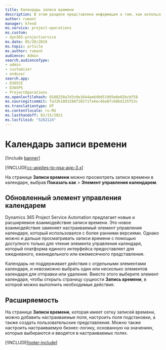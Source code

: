 ```yaml
---
title: Календарь записи времени
description: В этом разделе представлена информация о том, как использовать календарь записи времени.
author: rumant
manager: kfend
ms.service: project-operations
ms.custom:
- dyn365-projectservice
ms.date: 05/20/2019
ms.topic: article
ms.author: rumant
audience: Admin
search.audienceType:
- admin
- customizer
- enduser
search.app:
- D365CE
- D365PS
- ProjectOperations
ms.openlocfilehash: 0188258a7d3c0e1644ae6db051995e6e02bcbf58
ms.sourcegitcommit: fa32b1893286f20271fa4ec4be8fc68bd135f53c
ms.translationtype: HT
ms.contentlocale: ru-RU
ms.lasthandoff: 02/15/2021
ms.locfileid: "5282124"
---
```

# <a name="time-entry-calendar"></a>Календарь записи времени

[!include [banner](../includes/psa-now-project-operations.md)]

[!INCLUDE[cc-applies-to-psa-app-3.x](../includes/cc-applies-to-psa-app-3x.md)]

На странице **Записи времени** можно просмотреть записи времени в календаре, выбрав **Показать как** \> **Элемент управления календарем**.

## <a name="updated-calendar-control"></a>Обновленный элемент управления календарем

Dynamics 365 Project Service Automation предлагает новые и расширяемое взаимодействие записи времени. Это новое взаимодействие заменяет настраиваемый элемент управления календаря, который использовался с более ранними версиями. Однако можно и дальше просматривать записи времени с помощью доступного только для чтения элемента управления календаря, который платформа единого интерфейса предоставляет для ежедневного, еженедельного или ежемесячного представления.

Календарь не поддерживает действия с отдельными элементами календаря, и невозможно выбрать один или несколько элементов календаря для отправки или удаления. Вместо этого выберите элемент календаря, чтобы открыть страницу сущности **Запись времени**, в которой можно выполнить необходимые действия.

## <a name="extensibility"></a>Расширяемость

На странице **Записи времени**, которая имеет сетку записей времени, можно добавить настраиваемые поля, настроить поля подстановки, а также создать пользовательские представления. Можно также настроить настраиваемую бизнес-логику, основанную на значениях, которые выбираются и вводятся в настраиваемых полях.


[!INCLUDE[footer-include](../includes/footer-banner.md)]